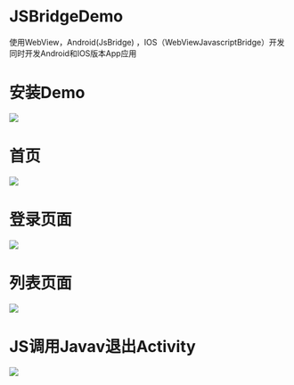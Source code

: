 ﻿# JSBridgeDemo
使用WebView，Android(JsBridge) ，IOS（WebViewJavascriptBridge）开发同时开发Android和IOS版本App应用

 <h1>安装Demo</h1>
    <p>
        <img src="http://7xowu9.com1.z0.glb.clouddn.com/%E4%B8%8B%E8%BD%BDJSBridgeDemo.png?attname=&e=1466241427&token=Mqtioyh40Emz8mD7IlD3zO6Ygq1Ngu875mgsI78Y:JP769GCLI2zptL572UTzRiUjp2o" />
    </p>
    
  <h1>首页</h1>
        <p>
            <img src="http://7xowu9.com1.z0.glb.clouddn.com/JSBridgeDemo1.png?attname=&e=1466239722&token=Mqtioyh40Emz8mD7IlD3zO6Ygq1Ngu875mgsI78Y:xLI5OvWflDrH99TrIwr17OkEfgc" />
        </p>
          <h1>登录页面</h1>
        <p>
            <img src="http://7xowu9.com1.z0.glb.clouddn.com/JSBridgeDemo2.png?attname=&e=1466239722&token=Mqtioyh40Emz8mD7IlD3zO6Ygq1Ngu875mgsI78Y:5J_kK06mbDAYTYVK9mg89RNZ61A" />
        </p>
          <h1>列表页面</h1>
         <p>
            <img src="http://7xowu9.com1.z0.glb.clouddn.com/JSBridgeDemo3.png?attname=&e=1466239723&token=Mqtioyh40Emz8mD7IlD3zO6Ygq1Ngu875mgsI78Y:gb68c_uiX5iegzMs3e6tW-QnGyw" />
        </p>
          <h1>JS调用Javav退出Activity</h1>
         <p>
            <img src="http://7xowu9.com1.z0.glb.clouddn.com/JSBridgeDemo4.png?attname=&e=1466239723&token=Mqtioyh40Emz8mD7IlD3zO6Ygq1Ngu875mgsI78Y:m7iX5_V4DVYCxhF5pzCiljPgBT4" />
 </p>

